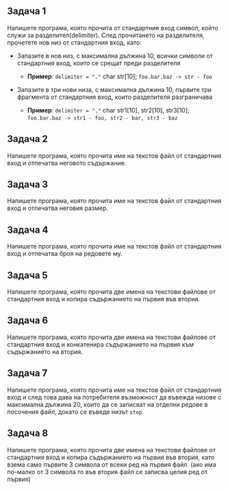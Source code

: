 ## Задача 1

Напишете програма, която прочита от стандартния вход символ, който служи за разделител(delimiter). След прочитането на разделителя, прочетете нов низ от стандартния вход, като:

- Запазите в нов низ, с максимална дължина 10, всички символи от стандартния вход, които се срещат преди разделителя
  * **Пример**: `delimiter = "."` char str[10];  `foo.bar.baz -> str - foo`

- Запазите в три нови низа, с максимална дължина 10, първите три фрагмента от стандартния вход, които разделителя разграничава
  * **Пример**: `delimiter = "."` char str1[10], str2[10], str3[10]; `foo.bar.baz -> str1 - foo, str2 - bar, str3 - baz`

## Задача 2

Напишете програма, която прочита име на текстов файл от стандартния вход и отпечатва неговото съдържание.

## Задача 3

Напишете програма, която прочита име на текстов файл от стандартния вход и отпечатва неговия размер.

## Задача 4

Напишете програма, която прочита име на текстов файл от стандартния вход и отпечатва броя на редовете му.

## Задача 5

Напишете програма, която прочита две имена на текстови файлове от стандартния вход и копира съдържанието на първия във втория.

## Задача 6

Напишете програма, която прочита две имена на текстови файлове от стандартния вход и конкатенира съдържанието на първия към съдържанието на втория.

## Задача 7

Напишете програма, която прочита име на текстов файл от стандартния вход и след това дава на потребителя възможност да въвежда низове с максимална дължина 20, които да се записват на отделни редове в посочения файл, докато се въведе низът `stop`.

## Задача 8

Напишете програма, която прочита две имена на текстови файлове от стандартния вход и копира съдържанието на първия във втория, като взема само първите 3 символа от всеки ред на първия файл. (ако има по-малко от 3 символа то във втория файл се записва целия ред от първия)
